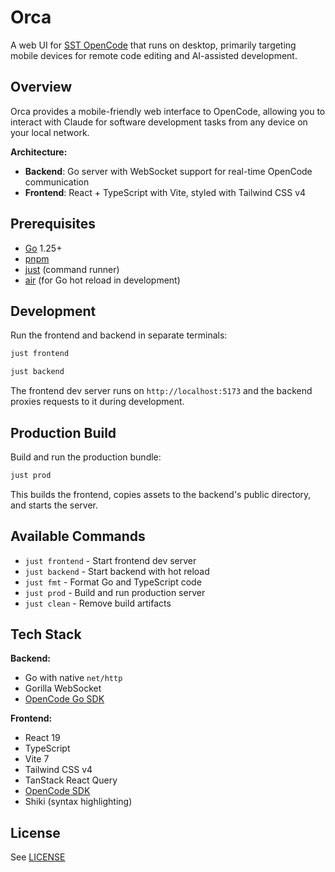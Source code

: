 # Orca

A web UI for [SST OpenCode](https://opencode.sh) that runs on desktop, primarily targeting mobile devices for remote code editing and AI-assisted development.

## Overview

Orca provides a mobile-friendly web interface to OpenCode, allowing you to interact with Claude for software development tasks from any device on your local network.

**Architecture:**
- **Backend**: Go server with WebSocket support for real-time OpenCode communication
- **Frontend**: React + TypeScript with Vite, styled with Tailwind CSS v4

## Prerequisites

- [Go](https://go.dev/) 1.25+
- [pnpm](https://pnpm.io/)
- [just](https://github.com/casey/just) (command runner)
- [air](https://github.com/air-verse/air) (for Go hot reload in development)

## Development

Run the frontend and backend in separate terminals:

```bash
just frontend
```

```bash
just backend
```

The frontend dev server runs on `http://localhost:5173` and the backend proxies requests to it during development.

## Production Build

Build and run the production bundle:

```bash
just prod
```

This builds the frontend, copies assets to the backend's public directory, and starts the server.

## Available Commands

- `just frontend` - Start frontend dev server
- `just backend` - Start backend with hot reload
- `just fmt` - Format Go and TypeScript code
- `just prod` - Build and run production server
- `just clean` - Remove build artifacts

## Tech Stack

**Backend:**
- Go with native `net/http`
- Gorilla WebSocket
- [OpenCode Go SDK](https://github.com/sst/opencode-sdk-go)

**Frontend:**
- React 19
- TypeScript
- Vite 7
- Tailwind CSS v4
- TanStack React Query
- [OpenCode SDK](https://github.com/opencode-ai/sdk)
- Shiki (syntax highlighting)

## License

See [LICENSE](LICENSE)
